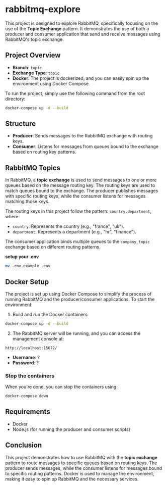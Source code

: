 # rabbitmq-explore

This project is designed to explore RabbitMQ, specifically focusing on the use of the **Topic Exchange** pattern. It demonstrates the use of both a producer and consumer application that send and receive messages using RabbitMQ's topic exchange.

## Project Overview

- **Branch**: `topic`
- **Exchange Type**: `topic`
- **Docker**: The project is dockerized, and you can easily spin up the environment using Docker Compose.

To run the project, simply use the following command from the root directory:
```bash
docker-compose up -d --build
```

## Structure

- **Producer**: Sends messages to the RabbitMQ exchange with routing keys.
- **Consumer**: Listens for messages from queues bound to the exchange based on routing key patterns.

## RabbitMQ Topics

In RabbitMQ, a **topic exchange** is used to send messages to one or more queues based on the message routing key. The routing keys are used to match queues bound to the exchange. The producer publishes messages with specific routing keys, while the consumer listens for messages matching those keys.

The routing keys in this project follow the pattern: `country.department`, where:
- `country`: Represents the country (e.g., "france", "uk").
- `department`: Represents a department (e.g., "hr", "finance").

The consumer application binds multiple queues to the `company_topic` exchange based on different routing patterns.

**setup your .env**

```bash
mv .env.example .env
```

## Docker Setup

The project is set up using Docker Compose to simplify the process of running RabbitMQ and the producer/consumer applications. To start the environment:

1. Build and run the Docker containers:

```bash
docker-compose up -d --build
```

2. The RabbitMQ server will be running, and you can access the management console at:

```text
http://localhost:15672/
```

- **Username**: ?
- **Password**: ?

### Stop the containers

When you're done, you can stop the containers using:

```bash
docker-compose down
```

## Requirements

- Docker
- Node.js (for running the producer and consumer scripts)

## Conclusion

This project demonstrates how to use RabbitMQ with the **topic exchange** pattern to route messages to specific queues based on routing keys. The producer sends messages, while the consumer listens for messages bound to specific routing patterns. Docker is used to manage the environment, making it easy to spin up RabbitMQ and the necessary services.
